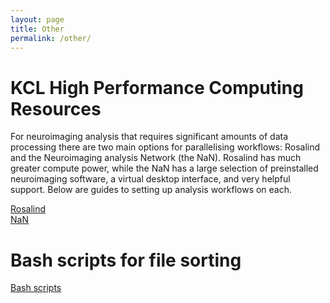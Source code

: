 ```yaml
---
layout: page
title: Other
permalink: /other/
---
```


<h1>KCL High Performance Computing Resources</h1>

For neuroimaging analysis that requires significant amounts of data processing there are two main options for parallelising workflows: Rosalind and the Neuroimaging analysis Network (the NaN). Rosalind has much greater compute power, while the NaN has a large selection of preinstalled neuroimaging software, a virtual desktop interface, and very helpful support. Below are guides to setting up analysis workflows on each.


<a href="/other/rosalind.html">Rosalind</a>  <br>  <a href="/other/nan.html" >NaN</a>


<h1>Bash scripts for file sorting</h1>

<a href="/other/bash_scripts.html">Bash scripts</a>    